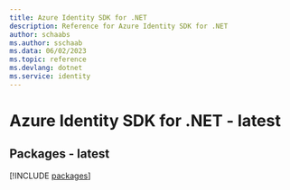 ```yaml
---
title: Azure Identity SDK for .NET
description: Reference for Azure Identity SDK for .NET
author: schaabs
ms.author: sschaab
ms.data: 06/02/2023
ms.topic: reference
ms.devlang: dotnet
ms.service: identity
---
```

# Azure Identity SDK for .NET - latest
## Packages - latest
[!INCLUDE [packages](identity-index.md)]